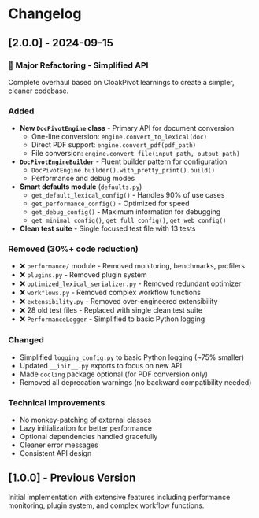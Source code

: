 # Changelog

## [2.0.0] - 2024-09-15

### 🎉 Major Refactoring - Simplified API

Complete overhaul based on CloakPivot learnings to create a simpler, cleaner codebase.

### Added
- **New `DocPivotEngine` class** - Primary API for document conversion
  - One-line conversion: `engine.convert_to_lexical(doc)`
  - Direct PDF support: `engine.convert_pdf(pdf_path)`
  - File conversion: `engine.convert_file(input_path, output_path)`
- **`DocPivotEngineBuilder`** - Fluent builder pattern for configuration
  - `DocPivotEngine.builder().with_pretty_print().build()`
  - Performance and debug modes
- **Smart defaults module** (`defaults.py`)
  - `get_default_lexical_config()` - Handles 90% of use cases
  - `get_performance_config()` - Optimized for speed
  - `get_debug_config()` - Maximum information for debugging
  - `get_minimal_config()`, `get_full_config()`, `get_web_config()`
- **Clean test suite** - Single focused test file with 13 tests

### Removed (30%+ code reduction)
- ❌ `performance/` module - Removed monitoring, benchmarks, profilers
- ❌ `plugins.py` - Removed plugin system
- ❌ `optimized_lexical_serializer.py` - Removed redundant optimizer
- ❌ `workflows.py` - Removed complex workflow functions
- ❌ `extensibility.py` - Removed over-engineered extensibility
- ❌ 28 old test files - Replaced with single clean test suite
- ❌ `PerformanceLogger` - Simplified to basic Python logging

### Changed
- Simplified `logging_config.py` to basic Python logging (~75% smaller)
- Updated `__init__.py` exports to focus on new API
- Made `docling` package optional (for PDF conversion only)
- Removed all deprecation warnings (no backward compatibility needed)

### Technical Improvements
- No monkey-patching of external classes
- Lazy initialization for better performance
- Optional dependencies handled gracefully
- Cleaner error messages
- Consistent API design

## [1.0.0] - Previous Version

Initial implementation with extensive features including performance monitoring, plugin system, and complex workflow functions.